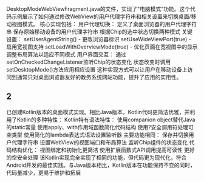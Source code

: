 DesktopModeWebViewFragment.java的文件，实现了"电脑模式"功能。这个代码示例展示了如何通过修改WebView的用户代理字符串和相关设置来切换桌面/移动视图模式。
核心实现包括：
用户代理切换：
定义了桌面浏览器的用户代理字符串
保存原始移动设备的用户代理字符串
根据Chip的选中状态切换两种模式
关键设置：
setUserAgentString() - 更改浏览器标识
setUseWideViewPort(true) - 启用宽视图支持
setLoadWithOverviewMode(true) - 优化页面在宽视图中的显示
调整布局算法以适应不同模式
用户界面交互：
通过setOnCheckedChangeListener监听Chip的状态变化
状态改变时调用setDesktopMode()方法应用相应设置
这种实现方式可以让用户在移动设备上访问到通常只对桌面浏览器友好的教务系统网站功能，提升了应用的实用性。




##  2
已创建Kotlin版本的桌面模式实现。相比Java版本，Kotlin代码更简洁优雅，并利用了Kotlin的多种特性：
Kotlin特有语法特性：
使用companion object替代Java的static常量
使用apply、with作用域函数简化代码结构
使用?安全调用符处理可空类型
使用简化的lambda表达式语法设置监听器
主要功能相同：
保存并切换用户代理字符串
设置WebView的视图端口和布局算法
监听Chip组件的状态变化
代码结构优化：
视图绑定和初始化更简洁
使用扩展函数式API调用提高可读性
更好的空安全处理
该Kotlin实现完全实现了相同的功能，但代码更为现代化，符合Android开发的最佳实践。与Java版本相比，Kotlin版本在功能保持不变的同时，代码量减少，更易于维护和拓展
